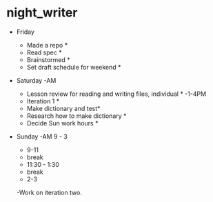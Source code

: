 # night_writer
- Friday
  - Made a repo *
  - Read spec *
  - Brainstormed *
  - Set draft schedule for weekend *

- Saturday
  -AM
    - Lesson review for reading and writing files, individual *
  -1-4PM
    - Iteration 1 *
    - Make dictionary and test*
    - Research how to make dictionary *
    - Decide Sun work hours *

- Sunday
  -AM 9 - 3 
    - 9-11
    - break
    - 11:30 - 1:30
    - break
    - 2-3 
    
  -Work on iteration two. 
